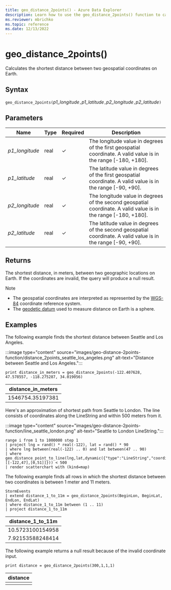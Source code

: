 ```yaml
---
title: geo_distance_2points() - Azure Data Explorer
description: Learn how to use the geo_distance_2points() function to calculate the shortest distance between two geospatial coordinates on Earth.
ms.reviewer: mbrichko
ms.topic: reference
ms.date: 12/13/2022
---
```

# geo_distance_2points()

Calculates the shortest distance between two geospatial coordinates on Earth.

## Syntax

`geo_distance_2points(`*p1_longitude*`,`*p1_latitude*`,`*p2_longitude*`,`*p2_latitude*`)`

## Parameters

| Name | Type | Required | Description |
|--|--|--|--|
|*p1_longitude*| real | &check; | The longitude value in degrees of the first geospatial coordinate. A valid value is in the range [-180, +180].|
|*p1_latitude*| real | &check; | The latitude value in degrees of the first geospatial coordinate. A valid value is in the range [-90, +90].|
|*p2_longitude*| real | &check; | The longitude value in degrees of the second geospatial coordinate. A valid value is in the range [-180, +180].|
|*p2_latitude*| real | &check; | The latitude value in degrees of the second geospatial coordinate. A valid value is in the range [-90, +90].|

## Returns

The shortest distance, in meters, between two geographic locations on Earth. If the coordinates are invalid, the query will produce a null result.

> [!NOTE]
>
> * The geospatial coordinates are interpreted as represented by the [WGS-84](https://earth-info.nga.mil/GandG/update/index.php?action=home) coordinate reference system.
> * The [geodetic datum](https://en.wikipedia.org/wiki/Geodetic_datum) used to measure distance on Earth is a sphere.

## Examples

The following example finds the shortest distance between Seattle and Los Angeles.

:::image type="content" source="images/geo-distance-2points-function/distance_2points_seattle_los_angeles.png" alt-text="Distance between Seattle and Los Angeles.":::

<!-- csl: https://help.kusto.windows.net/Samples -->
```kusto
print distance_in_meters = geo_distance_2points(-122.407628, 47.578557, -118.275287, 34.019056)
```

| distance_in_meters |
|--------------------|
| 1546754.35197381   |

Here's an approximation of shortest path from Seattle to London. The line consists of coordinates along the LineString and within 500 meters from it.

:::image type="content" source="images/geo-distance-2points-function/line_seattle_london.png" alt-text="Seattle to London LineString.":::

<!-- csl: https://help.kusto.windows.net/Samples -->
```kusto
range i from 1 to 1000000 step 1
| project lng = rand() * real(-122), lat = rand() * 90
| where lng between(real(-122) .. 0) and lat between(47 .. 90)
| where geo_distance_point_to_line(lng,lat,dynamic({"type":"LineString","coordinates":[[-122,47],[0,51]]})) < 500
| render scatterchart with (kind=map)
```

The following example finds all rows in which the shortest distance between two coordinates is between 1 meter and 11 meters.

<!-- csl: https://help.kusto.windows.net/Samples -->
```kusto
StormEvents
| extend distance_1_to_11m = geo_distance_2points(BeginLon, BeginLat, EndLon, EndLat)
| where distance_1_to_11m between (1 .. 11)
| project distance_1_to_11m
```

| distance_1_to_11m |
|-------------------|
| 10.5723100154958  |
| 7.92153588248414  |

The following example returns a null result because of the invalid coordinate input.

<!-- csl: https://help.kusto.windows.net/Samples -->
```kusto
print distance = geo_distance_2points(300,1,1,1)
```

| distance |
|----------|
|          |
